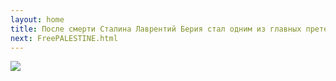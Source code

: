 ```yaml
---
layout: home
title: После смерти Сталина Лаврентий Берия стал одним из главных претендентов на власть. Партийной верхушке он виделся фигурой опасной; очередным его шагом могло стать разглашение имён тех, кто был непосредственно причастен к репрессиям. Избавиться от такого человека, демонизировать его фигуру — значило показать, как успешно партия борется с беззаконием и извлекает уроки из своих ошибок. Начался судебный процесс. Бывшего наркома внутренних дел обвиняли в шпионаже в пользу Великобритании, моральном разложении, злоупотреблении властью и фальсификации уголовных дел.
next: FreePALESTINE.html
---
```


[![](https://perestroika-2.com/images/orgies.jpg)](Brodsky.html)
